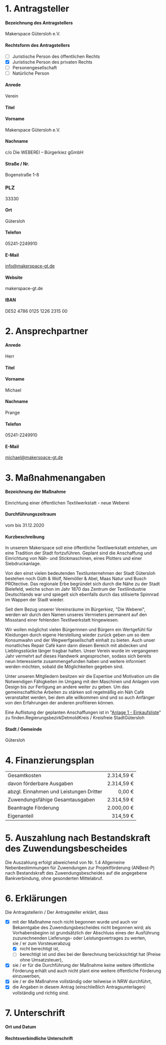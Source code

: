 # 1. Antragsteller
#### Bezeichnung des Antragstellers
Makerspace Gütersloh e.V.

#### Rechtsform des Antragstellers
- [ ] Juristische Person des öffentlichen Rechts
- [x] Juristische Person des privaten Rechts
- [ ] Personengesellschaft
- [ ] Natürliche Person

#### Anrede
Verein

#### Titel

#### Vorname
Makerspace Gütersloh e.V.

#### Nachname
c/o Die WEBEREI – Bürgerkiez gGmbH

#### Straße / Nr.
Bogenstraße 1-8

### PLZ
33330

#### Ort
Gütersloh

#### Telefon
05241-2249910

#### E-Mail
info@makerspace-gt.de

#### Website
makerspace-gt.de

#### IBAN
DE52 4786 0125 1226 2315 00

# 2. Ansprechpartner
#### Anrede
Herr

#### Titel

#### Vorname
Michael

#### Nachname
Prange

#### Telefon
05241-2249910

#### E-Mail
michael@makerspace-gt.de

# 3. Maßnahmenangaben
#### Bezeichnung der Maßnahme
Einrichtung einer öffentlichen Textilwerkstatt - neue Weberei

#### Durchführungszeitraum
vom bis 31.12.2020

#### Kurzbeschreibung
In unserem Makerspace soll eine öffentliche Textilwerkstatt entstehen, um eine Tradition der Stadt fortzuführen. Geplant sind die Anschaffung und Einrichtung von Näh- und Stickmaschinen, eines Plotters und einer Siebdruckanlage.

Von den einst vielen bedeutenden Textilunternehmen der Stadt Gütersloh bestehen noch Güth & Wolf, Niemöller & Abel, Maas Natur und Busch PROtective. Das regionale Erbe begründet sich durch die Nähe zu der Stadt Bielefeld, welche schon im Jahr 1870 das Zentrum der Textilindustrie Deutschlands war und spiegelt sich ebenfalls durch das stilisierte Spinnrad im Wappen der Stadt wieder.

Seit dem Bezug unserer Vereinsräume im Bürgerkiez, "Die Weberei", werden wir durch den Namen unseres Vermieters permanent auf den Missstand einer fehlenden Textilwerkstatt hingewiesen.

Wir wollen möglichst vielen Bürgerinnen und Bürgern ein Wertgefühl für Kleidungen durch eigene Herstellung wieder zurück geben um so dem Konsumwahn und der Wegwerfgesellschaft einhalt zu bieten. Auch unser monatliches Repair Café kann dann diesen Bereich mit abdecken und Lieblingsstücke länger tragbar halten. Unser Verein wurde im vergangenen Jahr vermehrt auf dieses Handwerk angesprochen, sodass sich bereits neun Interessierte zusammengefunden haben und weitere informiert werden möchten, sobald die Möglichkeiten gegeben sind.

Unter unseren Mitgliedern besitzen wir die Expertise und Motivation um die Notwendigen Fähigkeiten im Umgang mit den Maschinen und Anlagen vom Design bis zur Fertigung an andere weiter zu geben. Um das gemeinschaftliche Arbeiten zu stärken soll regelmäßig ein Näh Café veranstaltet werden, bei dem alle willkommen sind und so auch Anfänger von den Erfahrungen der anderen profitieren können.

Eine Auflistung der geplanten Anschaffungen ist in "[Anlage 1 - Einkaufsliste](Anlage%201%20-%20Einkaufsliste.md)" zu finden.RegierungsbezirkDetmoldKreis / Kreisfreie StadtGütersloh

#### Stadt / Gemeinde
Gütersloh

# 4. Finanzierungsplan
|                                         |            |
| --------------------------------------- | ---------: |
| Gesamtkosten                            | 2.314,59 € |
| davon förderbare Ausgaben               | 2.314,59 € |
| abzgl. Einnahmen und Leistungen Dritter |     0,00 € |
| Zuwendungsfähige Gesamtausgaben         | 2.314,59 € |
| Beantragte Förderung                    | 2.000,00 € |
| Eigenanteil                             |   314,59 € |


# 5. Auszahlung nach Bestandskraft des Zuwendungsbescheides
Die Auszahlung erfolgt abweichend von Nr. 1.4 Allgemeine Nebenbestimmungen für Zuwendungen zur Projektförderung (ANBest-P) nach Bestandskraft des Zuwendungsbescheides auf die angegebene Bankverbindung, ohne gesonderten Mittelabruf.

# 6. Erklärungen
Die Antragstellerin / Der Antragsteller erklärt, dass 
  - [x] mit der Maßnahme noch nicht begonnen wurde und auch vor Bekanntgabe des Zuwendungsbescheides nicht begonnen wird; als Vorhabensbeginn ist grundsätzlich der Abschluss eines der Ausführung zuzurechnenden Lieferungs- oder Leistungsvertrages zu werten,  
  sie / er zum Vorsteuerabzug 
    - [x] nicht berechtigt ist,
    - [ ] berechtigt ist und dies bei der Berechnung berücksichtigt hat (Preise ohne Umsatzsteuer),
  - [x] sie / er für die Durchführung der Maßnahme keine weitere öffentliche Förderung erhält und auch nicht plant eine weitere öffentliche Förderung einzuwerben,
  - [x] sie / er die Maßnahme vollständig oder teilweise in NRW durchführt,
  - [x] die Angaben in diesem Antrag (einschließlich Antragsunterlagen) vollständig und richtig sind.

# 7. Unterschrift
#### Ort und Datum

#### Rechtsverbindliche Unterschrift

